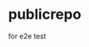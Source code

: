 # publicrepo
for e2e test



































































































































































































































































































































































































































































































































































































































































































































































































































































































































































































































































































































































































































































































































































































































































































































































































































































































































































































































































































































































































































































































































































































































































































































































































































































































































































































































































































































































































































































































































































































































































































































































































































































































































































































































































































































































































































































